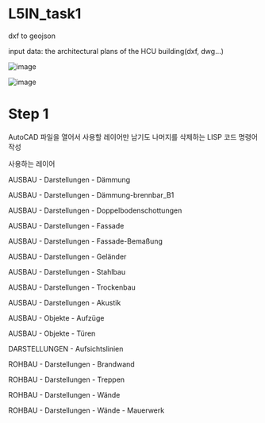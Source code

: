 # L5IN_task1

dxf to geojson

input data: the architectural plans of the HCU building(dxf, dwg...)


![image](https://user-images.githubusercontent.com/36185863/146599197-d2d3bb14-1dc3-4afa-a9ba-904a4fff6cf7.png)

![image](https://user-images.githubusercontent.com/36185863/146599240-a79d8ea8-4d7b-4b04-a0b9-8810acc17ca4.png)


# Step 1
AutoCAD 파일을 열어서 사용할 레이어만 남기도 나머지를 삭제하는 LISP 코드 명령어 작성

사용하는 레이어


AUSBAU - Darstellungen - Dämmung

AUSBAU - Darstellungen - Dämmung-brennbar_B1

AUSBAU - Darstellungen - Doppelbodenschottungen

AUSBAU - Darstellungen - Fassade

AUSBAU - Darstellungen - Fassade-Bemaßung

AUSBAU - Darstellungen - Geländer

AUSBAU - Darstellungen - Stahlbau

AUSBAU - Darstellungen - Trockenbau

AUSBAU - Darstellungen - Akustik


AUSBAU - Objekte - Aufzüge

AUSBAU - Objekte - Türen


DARSTELLUNGEN - Aufsichtslinien


ROHBAU - Darstellungen - Brandwand

ROHBAU - Darstellungen - Treppen

ROHBAU - Darstellungen - Wände

ROHBAU - Darstellungen - Wände - Mauerwerk

